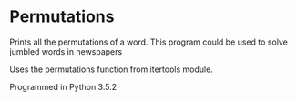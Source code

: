 # Permutations
Prints all the permutations of a word. This program could be used to solve jumbled words in newspapers

Uses the permutations function from itertools module.

Programmed in Python 3.5.2
